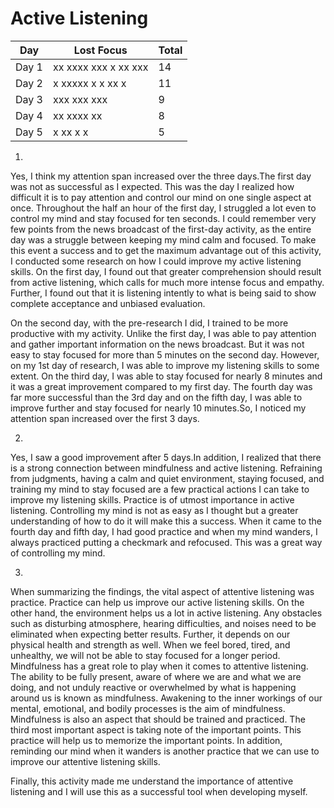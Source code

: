 # Active Listening

|  Day  | Lost Focus                        | Total |
|-------|-----------------------------------|-------|
|  Day 1| xx xxxx xxx x xx xxx              |   14  |
|  Day 2| x xxxxx x x xx x                  |   11  |
|  Day 3|    xxx xxx xxx                    |   9   |
|  Day 4|xx xxxx xx                         |   8   |
|  Day 5|  x xx x x                         |   5   |

1.
Yes, I think my attention span increased over the three days.The first day was not as successful as I expected. This was the day I realized how difficult it is to pay attention and control our mind on one single aspect at once. Throughout the half an hour of the first day, I struggled a lot even to control my mind and stay focused for ten seconds. I could remember very few points from the news broadcast of the first-day activity, as the entire day was a struggle between keeping my mind calm and focused. To make this event a success and to get the maximum advantage out of this activity, I conducted some research on how I could improve my active listening skills. On the first day, I found out that greater comprehension should result from active listening, which calls for much more intense focus and empathy. Further, I found out that it is listening intently to what is being said to show complete acceptance and unbiased evaluation.

On the second day, with the pre-research I did, I trained to be more productive with my activity. Unlike the first day, I was able to pay attention and gather important information on the news broadcast. But it was not easy to stay focused for more than 5 minutes on the second day. However, on my 1st day of research, I was able to improve my listening skills to some extent. On the third day, I was able to stay focused for nearly 8 minutes and it was a great improvement compared to my first day. The fourth day was far more successful than the 3rd day and on the fifth day, I was able to improve further and stay focused for nearly 10 minutes.So, I noticed my attention span increased over the first 3 days.

2.
Yes, I saw a good improvement after 5 days.In addition, I realized that there is a strong connection between mindfulness and active listening. Refraining from judgments, having a calm and quiet environment, staying focused, and training my mind to stay focused are a few practical actions I can take to improve my listening skills. Practice is of utmost importance in active listening. Controlling my mind is not as easy as I thought but a greater understanding of how to do it will make this a success. When it came to the fourth day and fifth day, I had good practice and when my mind wanders, I always practiced putting a checkmark and refocused. This was a great way of controlling my mind.


3.

When summarizing the findings, the vital aspect of attentive listening was practice. Practice can help us improve our active listening skills. On the other hand, the environment helps us a lot in active listening. Any obstacles such as disturbing atmosphere, hearing difficulties, and noises need to be eliminated when expecting better results. Further, it depends on our physical health and strength as well. When we feel bored, tired, and unhealthy, we will not be able to stay focused for a longer period.
           Mindfulness has a great role to play when it comes to attentive listening. The ability to be fully present, aware of where we are and what we are doing, and not unduly reactive or overwhelmed by what is happening around us is known as mindfulness. Awakening to the inner workings of our mental, emotional, and bodily processes is the aim of mindfulness. Mindfulness is also an aspect that should be trained and practiced.
           The third most important aspect is taking note of the important points. This practice will help us to memorize the important points. In addition, reminding our mind when it wanders is another practice that we can use to improve our attentive listening skills.
          
 Finally, this activity made me understand the importance of attentive listening and I will use this as a successful tool when developing myself.


